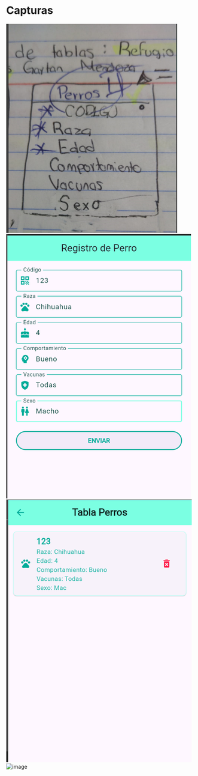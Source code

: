 # Capturas

![alt text](image-2.png)
![alt text](image-3.png)
![alt text](image-4.png)
![image](https://github.com/user-attachments/assets/744ac7fc-b46d-484c-92e5-f19fbfa7db40)
